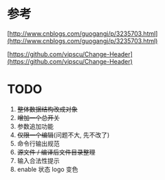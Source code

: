 # 参考

[http://www.cnblogs.com/guogangj/p/3235703.html](http://www.cnblogs.com/guogangj/p/3235703.html)

[https://github.com/vipscu/Change-Header](https://github.com/vipscu/Change-Header)

# TODO

1. ~~整体数据结构改成对象~~
1. ~~增加一个总开关~~
1. 参数追加功能
1. ~~仅限一个编辑~~(问题不大, 先不改了)
1. 命令行输出规范
1. ~~源文件 / 编译后文件目录整理~~
1. 输入合法性提示
1. enable 状态 logo 变色